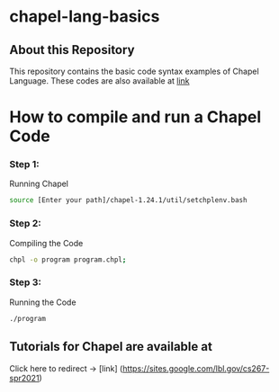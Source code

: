 # chapel-lang-basics

## About this Repository
This repository contains the basic code syntax examples of Chapel Language. These codes are also available at [link](http://faculty.knox.edu/dbunde/teaching/chapel/tutorial-1.9.html#About%20this%20Tutorial)

# How to compile and run a Chapel Code

### Step 1:

Running Chapel

```bash
source [Enter your path]/chapel-1.24.1/util/setchplenv.bash
``` 

### Step 2:

Compiling the Code

```bash
chpl -o program program.chpl;
```

### Step 3:

Running the Code

```bash
./program
```

## Tutorials for Chapel are available at 

Click here to redirect -> [link] (https://sites.google.com/lbl.gov/cs267-spr2021)